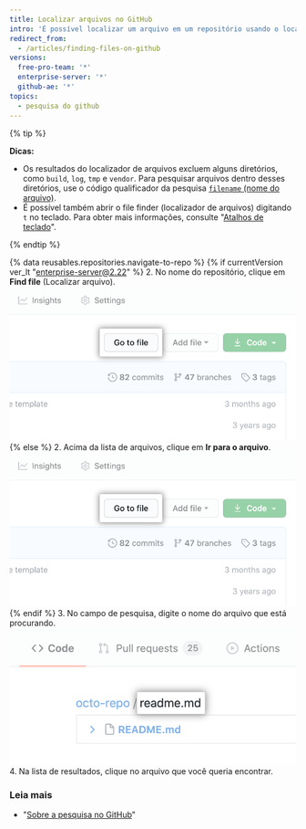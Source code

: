 ```yaml
---
title: Localizar arquivos no GitHub
intro: 'É possível localizar um arquivo em um repositório usando o localizador de arquivos. Para pesquisar um arquivo em repositórios múltiplos no {% data variables.product.product_name %}, use o [código qualificador da pesquisa `filename` (nome do arquivo)](/articles/searching-code#search-by-filename).'
redirect_from:
  - /articles/finding-files-on-github
versions:
  free-pro-team: '*'
  enterprise-server: '*'
  github-ae: '*'
topics:
  - pesquisa do github
---
```


{% tip %}

**Dicas:**

- Os resultados do localizador de arquivos excluem alguns diretórios, como `build`, `log`, `tmp` e `vendor`. Para pesquisar arquivos dentro desses diretórios, use o código qualificador da pesquisa [`filename` (nome do arquivo)](/articles/searching-code#search-by-filename).
- É possível também abrir o file finder (localizador de arquivos) digitando `t` no teclado. Para obter mais informações, consulte "[Atalhos de teclado](/articles/keyboard-shortcuts)".

{% endtip %}

{% data reusables.repositories.navigate-to-repo %}
{% if currentVersion ver_lt "enterprise-server@2.22" %}
2. No nome do repositório, clique em **Find file** (Localizar arquivo). ![Botão Find file (Localizar arquivo)](/assets/images/help/search/find-file-button.png)
{% else %}
2. Acima da lista de arquivos, clique em **Ir para o arquivo**. ![Botão Find file (Localizar arquivo)](/assets/images/help/search/find-file-button.png)
{% endif %}
3. No campo de pesquisa, digite o nome do arquivo que está procurando. ![Campo de pesquisa Find file (Localizar arquivo)](/assets/images/help/search/find-file-search-field.png)
4. Na lista de resultados, clique no arquivo que você queria encontrar.

### Leia mais

- "[Sobre a pesquisa no GitHub](/articles/about-searching-on-github)"

